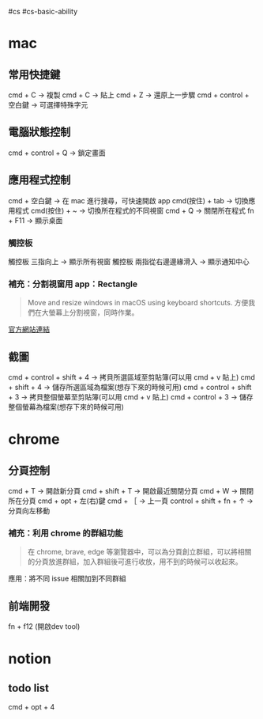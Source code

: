 #cs #cs-basic-ability 

# mac
## 常用快捷鍵
cmd + C → 複製
cmd + C → 貼上
cmd + Z → 還原上一步驟
cmd + control + 空白鍵 → 可選擇特殊字元

## 電腦狀態控制
cmd + control + Q → 鎖定畫面

## 應用程式控制
cmd + 空白鍵 → 在 mac 進行搜尋，可快速開啟 app
cmd(按住) + tab → 切換應用程式
cmd(按住) + ~ → 切換所在程式的不同視窗
cmd + Q → 關閉所在程式
fn + F11 → 顯示桌面

### 觸控板
觸控板 三指向上 → 顯示所有視窗
觸控板 兩指從右邊邊緣滑入 → 顯示通知中心

### 補充：分割視窗用 app：Rectangle
>  Move and resize windows in macOS using keyboard shortcuts.
>  方便我們在大螢幕上分割視窗，同時作業。

[官方網站連結](https://rectangleapp.com/)

## 截圖
cmd + control + shift + 4 → 拷貝所選區域至剪貼簿(可以用 cmd + v 貼上)
cmd + shift + 4 → 儲存所選區域為檔案(想存下來的時候可用)
cmd + control + shift + 3  → 拷貝整個螢幕至剪貼簿(可以用 cmd + v 貼上)
cmd + control + 3 → 儲存整個螢幕為檔案(想存下來的時候可用)

# chrome
## 分頁控制
cmd + T → 開啟新分頁
cmd + shift + T → 開啟最近關閉分頁
cmd + W → 關閉所在分頁
cmd + opt + 左(右)鍵
cmd + ［  → 上一頁 
control + shift + fn + ↑ → 分頁向左移動

### 補充：利用 chrome 的群組功能
> 在 chrome, brave, edge 等瀏覽器中，可以為分頁創立群組，可以將相關的分頁放進群組，加入群組後可進行收放，用不到的時候可以收起來。

應用：將不同 issue 相關加到不同群組

## 前端開發
fn + f12 (開啟dev tool)

# notion
## todo list
cmd + opt + 4


